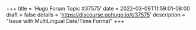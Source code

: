 +++
title = 'Hugo Forum Topic #37575'
date = 2022-03-09T11:59:01-08:00
draft = false
details = 'https://discourse.gohugo.io/t/37575'
description = "Issue with MultiLingual Date/Time Format"
+++
